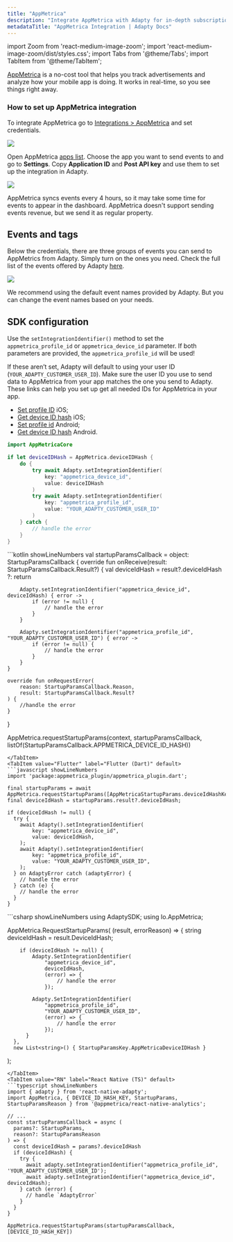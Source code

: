 ```yaml
---
title: "AppMetrica"
description: "Integrate AppMetrica with Adapty for in-depth subscription analytics."
metadataTitle: "AppMetrica Integration | Adapty Docs"
---
```


import Zoom from 'react-medium-image-zoom';
import 'react-medium-image-zoom/dist/styles.css';
import Tabs from '@theme/Tabs';
import TabItem from '@theme/TabItem'; 

[AppMetrica](https://appmetrica.yandex.ru/en/about) is a no-cost tool that helps you track advertisements and analyze how your mobile app is doing. It works in real-time, so you see things right away.

### How to set up AppMetrica integration

To integrate AppMetrica go to [Integrations > AppMetrica](https://app.adapty.io/integrations/appmetrica) and set credentials.

<Zoom>
  <img src={require('./img/2500769-CleanShot_2023-08-18_at_14.57.352x.webp').default}
  style={{
    border: '1px solid #727272', /* border width and color */
    width: '700px', /* image width */
    display: 'block', /* for alignment */
    margin: '0 auto' /* center alignment */
  }}
/>
</Zoom>





Open AppMetrica [apps list](https://appmetrica.yandex.ru/application/list). Choose the app you want to send events to and go to **Settings**. Copy **Application ID** and **Post API key** and use them to set up the integration in Adapty.

<Zoom>
  <img src={require('./img/0f09ff5-CleanShot_2023-08-18_at_19.56.422x.webp').default}
  style={{
    border: '1px solid #727272', /* border width and color */
    width: '700px', /* image width */
    display: 'block', /* for alignment */
    margin: '0 auto' /* center alignment */
  }}
/>
</Zoom>





AppMetrica syncs events every 4 hours, so it may take some time for events to appear in the dashboard. AppMetrica doesn't support sending events revenue, but we send it as regular property.

## Events and tags

Below the credentials, there are three groups of events you can send to AppMetrics from Adapty. Simply turn on the ones you need. Check the full list of the events offered by Adapty [here](events).

<Zoom>
  <img src={require('./img/6ed2d88-CleanShot_2023-08-18_at_14.59.042x.webp').default}
  style={{
    border: '1px solid #727272', /* border width and color */
    width: '700px', /* image width */
    display: 'block', /* for alignment */
    margin: '0 auto' /* center alignment */
  }}
/>
</Zoom>





We recommend using the default event names provided by Adapty. But you can change the event names based on your needs.

## SDK configuration

Use the `setIntegrationIdentifier()` method to set the `appmetrica_profile_id` or `appmetrica_device_id` parameter. If both parameters are provided, the `appmetrica_profile_id` will be used!

If these aren’t set, Adapty will default to using your user ID (`YOUR_ADAPTY_CUSTOMER_USER_ID`). Make sure the user ID you use to send data to AppMetrica from your app matches the one you send to Adapty. These links can help you set up get all needed IDs for AppMetrica in your app.

- [Set profile ID](https://appmetrica.yandex.com/docs/en/sdk/ios/analytics/objectivec/AMAAppMetrica#property_userProfileID) iOS;
- [Get device ID hash](https://appmetrica.yandex.ru/docs/en/sdk/ios/analytics/swift/AppMetrica#property_deviceID) iOS;
- [Set profile id](https://yastatic.net/s3/doc-binary/src/dev/appmetrica/ru/javadoc-7.2.2/io/appmetrica/analytics/AppMetrica.html#setUserProfileID(java.lang.String)) Android;
- [Get device ID hash](https://appmetrica.yandex.ru/docs/en/sdk/android/analytics/android-operations#get-ids) Android.

<Tabs groupId="current-os" queryString>
<TabItem value="Swift" label="iOS (Swift)" default>

```swift showLineNumbers
import AppMetricaCore 

if let deviceIDHash = AppMetrica.deviceIDHash {
    do {
        try await Adapty.setIntegrationIdentifier(
            key: "appmetrica_device_id", 
            value: deviceIDHash
        )
        try await Adapty.setIntegrationIdentifier(
            key: "appmetrica_profile_id", 
            value: "YOUR_ADAPTY_CUSTOMER_USER_ID"
        )
    } catch {
        // handle the error
    }
}
```
</TabItem>
<TabItem value="kotlin" label="Android (Kotlin)" default>
```kotlin showLineNumbers
val startupParamsCallback = object: StartupParamsCallback {
    override fun onReceive(result: StartupParamsCallback.Result?) {
        val deviceIdHash = result?.deviceIdHash ?: return

        Adapty.setIntegrationIdentifier("appmetrica_device_id", deviceIdHash) { error ->
            if (error != null) {
                // handle the error
            }
        }
        
        Adapty.setIntegrationIdentifier("appmetrica_profile_id", "YOUR_ADAPTY_CUSTOMER_USER_ID") { error ->
            if (error != null) {
                // handle the error
            }
        }
    }

    override fun onRequestError(
        reason: StartupParamsCallback.Reason,
        result: StartupParamsCallback.Result?
    ) {
        //handle the error
    }
}

AppMetrica.requestStartupParams(context, startupParamsCallback, listOf(StartupParamsCallback.APPMETRICA_DEVICE_ID_HASH))
```
</TabItem>
<TabItem value="Flutter" label="Flutter (Dart)" default>
```javascript showLineNumbers
import 'package:appmetrica_plugin/appmetrica_plugin.dart';

final startupParams = await AppMetrica.requestStartupParams([AppMetricaStartupParams.deviceIdHashKey]);
final deviceIdHash = startupParams.result?.deviceIdHash;

if (deviceIdHash != null) {
  try {
    await Adapty().setIntegrationIdentifier(
        key: "appmetrica_device_id", 
        value: deviceIdHash,
    );
    await Adapty().setIntegrationIdentifier(
        key: "appmetrica_profile_id", 
        value: "YOUR_ADAPTY_CUSTOMER_USER_ID",
    );
  } on AdaptyError catch (adaptyError) {
    // handle the error
  } catch (e) {
    // handle the error
  }
}
```
</TabItem>
<TabItem value="Unity" label="Unity (C#)" default>
```csharp showLineNumbers
using AdaptySDK;
using Io.AppMetrica;

AppMetrica.RequestStartupParams(
    (result, errorReason) => {
        string deviceIdHash = result.DeviceIdHash;

        if (deviceIdHash != null) {
            Adapty.SetIntegrationIdentifier(
                "appmetrica_device_id",
                deviceIdHash,
                (error) => {
                    // handle the error
                });

            Adapty.SetIntegrationIdentifier(
                "appmetrica_profile_id",
                "YOUR_ADAPTY_CUSTOMER_USER_ID",
                (error) => {
                    // handle the error
                });
          }
      },
      new List<string>() { StartupParamsKey.AppMetricaDeviceIDHash }
);
```
</TabItem>
<TabItem value="RN" label="React Native (TS)" default>
```typescript showLineNumbers
import { adapty } from 'react-native-adapty';
import AppMetrica, { DEVICE_ID_HASH_KEY, StartupParams, StartupParamsReason } from '@appmetrica/react-native-analytics';

// ...
const startupParamsCallback = async (
  params?: StartupParams,
  reason?: StartupParamsReason
) => {
  const deviceIdHash = params?.deviceIdHash
  if (deviceIdHash) {
    try {
      await adapty.setIntegrationIdentifier("appmetrica_profile_id", 'YOUR_ADAPTY_CUSTOMER_USER_ID');
      await adapty.setIntegrationIdentifier("appmetrica_device_id", deviceIdHash);
    } catch (error) {
      // handle `AdaptyError`
    }
  }
}

AppMetrica.requestStartupParams(startupParamsCallback, [DEVICE_ID_HASH_KEY])
```
</TabItem>
</Tabs>